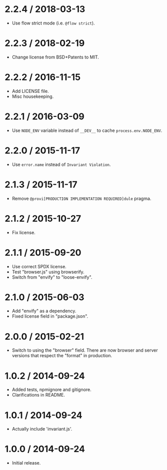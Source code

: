 2.2.4 / 2018-03-13
==================

  * Use flow strict mode (i.e. `@flow strict`).

2.2.3 / 2018-02-19
==================

  * Change license from BSD+Patents to MIT.

2.2.2 / 2016-11-15
==================

  * Add LICENSE file.
  * Misc housekeeping.

2.2.1 / 2016-03-09
==================

  * Use `NODE_ENV` variable instead of `__DEV__` to cache `process.env.NODE_ENV`.

2.2.0 / 2015-11-17
==================

  * Use `error.name` instead of `Invariant Violation`.

2.1.3 / 2015-11-17
==================

  * Remove `@provi[PRODUCTION IMPLEMENTATION REQUIRED]dule` pragma.

2.1.2 / 2015-10-27
==================

  * Fix license.

2.1.1 / 2015-09-20
==================

  * Use correct SPDX license.
  * Test "browser.js" using browserify.
  * Switch from "envify" to "loose-envify".

2.1.0 / 2015-06-03
==================

  * Add "envify" as a dependency.
  * Fixed license field in "package.json".

2.0.0 / 2015-02-21
==================

  * Switch to using the "browser" field. There are now browser and server versions that respect the "format" in production.

1.0.2 / 2014-09-24
==================

  * Added tests, npmignore and gitignore.
  * Clarifications in README.

1.0.1 / 2014-09-24
==================

  * Actually include 'invariant.js'.

1.0.0 / 2014-09-24
==================

  * Initial release.
